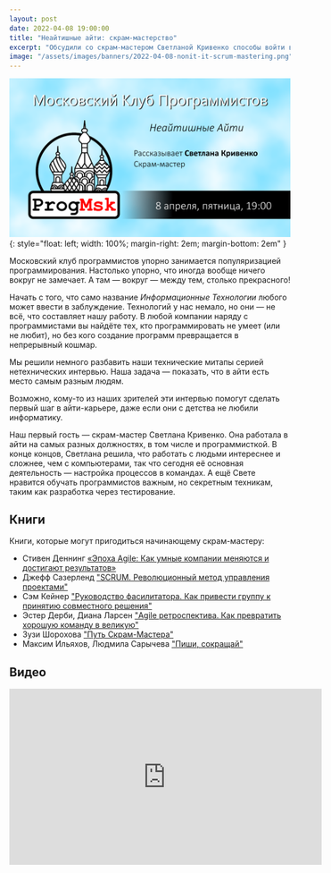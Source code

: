 ```yaml
---
layout: post
date: 2022-04-08 19:00:00
title: "Неайтишные айти: скрам-мастерство"
excerpt: "Обсудили со скрам-мастером Светланой Кривенко способы войти в айти без изучения программирования."
image: "/assets/images/banners/2022-04-08-nonit-it-scrum-mastering.png"
---
```


![Неайтишные айти: скрам-мастерство](/assets/images/banners/2022-04-08-nonit-it-scrum-mastering.png){: style="float: left; width: 100%; margin-right: 2em; margin-bottom: 2em" }

Московский клуб программистов упорно занимается популяризацией программирования. Настолько упорно, что иногда вообще ничего вокруг не замечает. А там — вокруг — между тем, столько прекрасного!

Начать с того, что само название *Информационные Технологии* любого может ввести в заблуждение. Технологий у нас немало, но они — не всё, что составляет нашу работу. В любой компании наряду с программистами вы найдёте тех, кто программировать не умеет (или не любит), но без кого создание программ превращается в непрерывный кошмар.

Мы решили немного разбавить наши технические митапы серией нетехнических интервью. Наша задача — показать, что в айти есть место самым разным людям.

Возможно, кому-то из наших зрителей эти интервью помогут сделать первый шаг в айти-карьере, даже если они с детства не любили информатику.

Наш первый гость — скрам-мастер Светлана Кривенко. Она работала в айти на самых разных должностях, в том числе и программисткой. В конце концов, Светлана решила, что работать с людьми интереснее и сложнее, чем с компьютерами, так что сегодня её основная деятельность — настройка процессов в командах. А ещё Свете нравится обучать программистов важным, но секретным техникам, таким как разработка через тестирование.

## Книги

Книги, которые могут пригодиться начинающему скрам-мастеру:

* Стивен Деннинг [«Эпоха Agile: Как умные компании меняются и достигают результатов»](https://www.mann-ivanov-ferber.ru/books/epoha-agile/)
* Джефф Сазерленд ["SCRUM. Революционный метод управления проектами"](https://www.mann-ivanov-ferber.ru/books/scrum/)
* Сэм Кейнер ["Руководство фасилитатора. Как привести группу к принятию совместного решения"](https://www.ozon.ru/product/rukovodstvo-fasilitatora-kak-privesti-gruppu-k-prinyatiyu-sovmestnogo-resheniya-145713469/)
* Эстер Дерби, Диана Ларсен ["Agile ретроспектива. Как превратить хорошую команду в великую"](https://www.ozon.ru/product/agile-retrospektiva-kak-prevratit-horoshuyu-komandu-v-velikuyu-139141848/)
* Зузи Шорохова ["Путь Скрам-Мастера"](https://www.mann-ivanov-ferber.ru/books/put-skram-mastera/)
* Максим Ильяхов, Людмила Сарычева ["Пиши, сокращай"](https://alpinabook.ru/catalog/book-pishi-sokrashchay/)

## Видео

<div class="video">
    <iframe width="560" height="315" src="https://www.youtube.com/embed/MErGf1z-IGE" title="YouTube video player" frameborder="0" allow="accelerometer; autoplay; clipboard-write; encrypted-media; gyroscope; picture-in-picture" allowfullscreen></iframe>
</div>
